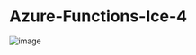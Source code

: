 # Azure-Functions-Ice-4
![image](https://github.com/user-attachments/assets/20eeea5d-e61c-477e-893c-7b93434f7f8b)
